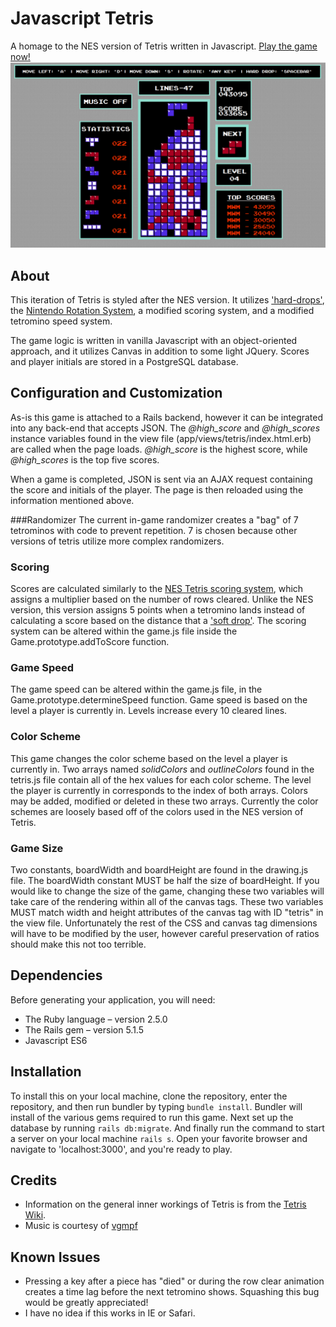 # Javascript Tetris

A homage to the NES version of Tetris written in Javascript. [Play the game now!](https://javascript-tetris.herokuapp.com)
![tetris](/public/screenshot.png)

## About
This iteration of Tetris is styled after the NES version. It utilizes ['hard-drops'](http://tetris.wikia.com/wiki/Hard_Drop), the [Nintendo Rotation System](http://tetris.wikia.com/wiki/Nintendo_Rotation_System), a modified scoring system, and a modified tetromino speed system.

The game logic is written in vanilla Javascript with an object-oriented approach, and it utilizes Canvas in addition to some light JQuery. Scores and player initials are stored in a PostgreSQL database.

## Configuration and Customization
As-is this game is attached to a Rails backend, however it can be integrated into any back-end that accepts JSON. The *@high_score* and *@high_scores* instance variables found in the view file (app/views/tetris/index.html.erb) are called when the page loads. *@high_score* is the highest score, while *@high_scores* is the top five scores. 

When a game is completed, JSON is sent via an AJAX request containing the score and initials of the player. The page is then reloaded using the information mentioned above.

###Randomizer
The current in-game randomizer creates a "bag" of 7 tetrominos with code to prevent repetition. 7 is chosen because other versions of tetris utilize more complex randomizers.

### Scoring
Scores are calculated similarly to the [NES Tetris scoring system](http://tetris.wikia.com/wiki/Scoring), which assigns a multiplier based on the number of rows cleared. Unlike the NES version, this version assigns 5 points when a tetromino lands instead of calculating a score based on the distance that a ['soft drop'](http://tetris.wikia.com/wiki/Drop). The scoring system can be altered within the game.js file inside the Game.prototype.addToScore function.

### Game Speed
The game speed can be altered within the game.js file, in the Game.prototype.determineSpeed function. Game speed is based on the level a player is currently in. Levels increase every 10 cleared lines.

### Color Scheme
This game changes the color scheme based on the level a player is currently in. Two arrays named *solidColors* and *outlineColors* found in the tetris.js file contain all of the hex values for each color scheme. The level the player is currently in corresponds to the index of both arrays. Colors may be added, modified or deleted in these two arrays. Currently the color schemes are loosely based off of the colors used in the NES version of Tetris.

### Game Size
Two constants, boardWidth and boardHeight are found in the drawing.js file. The boardWidth constant MUST be half the size of boardHeight. If you would like to change the size of the game, changing these two variables will take care of the rendering within all of the canvas tags. These two variables MUST match width and height attributes of the canvas tag with ID "tetris" in the view file. Unfortunately the rest of the CSS and canvas tag dimensions will have to be modified by the user, however careful preservation of ratios should make this not too terrible.

## Dependencies
Before generating your application, you will need:

* The Ruby language – version 2.5.0
* The Rails gem – version 5.1.5
* Javascript ES6

## Installation
To install this on your local machine, clone the repository, enter the repository, and then run bundler by typing
`bundle install`. Bundler will install of the various gems required to run this game. Next set up the database by running
`rails db:migrate`. And finally run the command to start a server on your local machine
`rails s`. Open your favorite browser and navigate to 'localhost:3000', and you're ready to play.

## Credits
* Information on the general inner workings of Tetris is from the [Tetris Wiki](http://tetris.wikia.com/wiki/Tetris_Wiki).
* Music is courtesy of [vgmpf](http://www.vgmpf.com/Wiki/index.php/Tetris_(NES))

## Known Issues
* Pressing a key after a piece has "died" or during the row clear animation creates a time lag before the next tetromino shows. Squashing this bug would be greatly appreciated!
* I have no idea if this works in IE or Safari.
